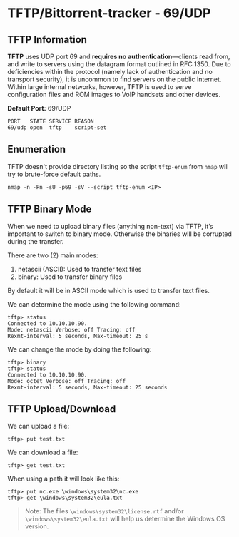 # TFTP/Bittorrent-tracker - 69/UDP

## TFTP Information <a id="basic-information"></a>

**TFTP** uses UDP port 69 and **requires no authentication**—clients read from, and write to servers using the datagram format outlined in RFC 1350. Due to deficiencies within the protocol \(namely lack of authentication and no transport security\), it is uncommon to find servers on the public Internet. Within large internal networks, however, TFTP is used to serve configuration files and ROM images to VoIP handsets and other devices.

**Default Port:** 69/UDP

```text
PORT   STATE SERVICE REASON
69/udp open  tftp    script-set
```

## Enumeration <a id="enumeration"></a>

TFTP doesn't provide directory listing so the script `tftp-enum` from `nmap` will try to brute-force default paths.

```text
nmap -n -Pn -sU -p69 -sV --script tftp-enum <IP>
```

## TFTP Binary Mode

When we need to upload binary files (anything non-text) via TFTP, it’s important to switch to binary mode. Otherwise the binaries will be corrupted during the transfer.

There are two (2) main modes:

1. netascii (ASCII): Used to transfer text files
2. binary: Used to transfer binary files

By default it will be in ASCII mode which is used to transfer text files.

We can determine the mode using the following command:

```
tftp> status
Connected to 10.10.10.90.
Mode: netascii Verbose: off Tracing: off
Rexmt-interval: 5 seconds, Max-timeout: 25 s
```

We can change the mode by doing the following:

```
tftp> binary
tftp> status
Connected to 10.10.10.90.
Mode: octet Verbose: off Tracing: off
Rexmt-interval: 5 seconds, Max-timeout: 25 seconds
```

## TFTP Upload/Download

We can upload a file:

```
tftp> put test.txt
```

We can download a file:

```
tftp> get test.txt
```

When using a path it will look like this:

```
tftp> put nc.exe \windows\system32\nc.exe
tftp> get \windows\system32\eula.txt
```

> Note: The files `\windows\system32\license.rtf` and/or `\windows\system32\eula.txt` will help us determine the Windows OS version.

